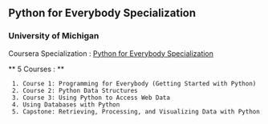 ## Python for Everybody Specialization
### University of Michigan

Coursera Specialization :
[Python for Everybody Specialization](https://www.coursera.org/specializations/python)

** 5 Courses : **

     1. Course 1: Programming for Everybody (Getting Started with Python)
     2. Course 2: Python Data Structures
     3. Course 3: Using Python to Access Web Data
     4. Using Databases with Python
     5. Capstone: Retrieving, Processing, and Visualizing Data with Python
